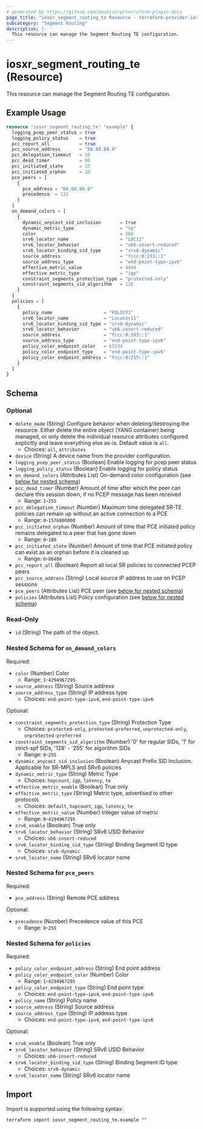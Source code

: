 ```yaml
---
# generated by https://github.com/hashicorp/terraform-plugin-docs
page_title: "iosxr_segment_routing_te Resource - terraform-provider-iosxr"
subcategory: "Segment Routing"
description: |-
  This resource can manage the Segment Routing TE configuration.
---
```


# iosxr_segment_routing_te (Resource)

This resource can manage the Segment Routing TE configuration.

## Example Usage

```terraform
resource "iosxr_segment_routing_te" "example" {
  logging_pcep_peer_status = true
  logging_policy_status    = true
  pcc_report_all           = true
  pcc_source_address       = "88.88.88.8"
  pcc_delegation_timeout   = 10
  pcc_dead_timer           = 60
  pcc_initiated_state      = 15
  pcc_initiated_orphan     = 10
  pce_peers = [
    {
      pce_address = "66.66.66.6"
      precedence  = 122
    }
  ]
  on_demand_colors = [
    {
      dynamic_anycast_sid_inclusion       = true
      dynamic_metric_type                 = "te"
      color                               = 266
      srv6_locator_name                   = "LOC11"
      srv6_locator_behavior               = "ub6-insert-reduced"
      srv6_locator_binding_sid_type       = "srv6-dynamic"
      source_address                      = "fccc:0:213::1"
      source_address_type                 = "end-point-type-ipv6"
      effective_metric_value              = 4444
      effective_metric_type               = "igp"
      constraint_segments_protection_type = "protected-only"
      constraint_segments_sid_algorithm   = 128
    }
  ]
  policies = [
    {
      policy_name                   = "POLICY1"
      srv6_locator_name             = "Locator11"
      srv6_locator_binding_sid_type = "srv6-dynamic"
      srv6_locator_behavior         = "ub6-insert-reduced"
      source_address                = "fccc:0:103::1"
      source_address_type           = "end-point-type-ipv6"
      policy_color_endpoint_color   = 65534
      policy_color_endpoint_type    = "end-point-type-ipv6"
      policy_color_endpoint_address = "fccc:0:215::1"
    }
  ]
}
```

<!-- schema generated by tfplugindocs -->
## Schema

### Optional

- `delete_mode` (String) Configure behavior when deleting/destroying the resource. Either delete the entire object (YANG container) being managed, or only delete the individual resource attributes configured explicitly and leave everything else as-is. Default value is `all`.
  - Choices: `all`, `attributes`
- `device` (String) A device name from the provider configuration.
- `logging_pcep_peer_status` (Boolean) Enable logging for pcep peer status
- `logging_policy_status` (Boolean) Enable logging for policy status
- `on_demand_colors` (Attributes List) On-demand color configuration (see [below for nested schema](#nestedatt--on_demand_colors))
- `pcc_dead_timer` (Number) Amount of time after which the peer can declare this session down, if no PCEP message has been received
  - Range: `1`-`255`
- `pcc_delegation_timeout` (Number) Maximum time delegated SR-TE policies can remain up without an active connection to a PCE
  - Range: `0`-`1576800000`
- `pcc_initiated_orphan` (Number) Amount of time that PCE initiated policy remains delegated to a peer that has gone down
  - Range: `0`-`180`
- `pcc_initiated_state` (Number) Amount of time that PCE initiated policy can exist as an orphan before it is cleaned up
  - Range: `0`-`86400`
- `pcc_report_all` (Boolean) Report all local SR policies to connected PCEP peers
- `pcc_source_address` (String) Local source IP address to use on PCEP sessions
- `pce_peers` (Attributes List) PCE peer (see [below for nested schema](#nestedatt--pce_peers))
- `policies` (Attributes List) Policy configuration (see [below for nested schema](#nestedatt--policies))

### Read-Only

- `id` (String) The path of the object.

<a id="nestedatt--on_demand_colors"></a>
### Nested Schema for `on_demand_colors`

Required:

- `color` (Number) Color
  - Range: `1`-`4294967295`
- `source_address` (String) Source address
- `source_address_type` (String) IP address type
  - Choices: `end-point-type-ipv4`, `end-point-type-ipv6`

Optional:

- `constraint_segments_protection_type` (String) Protection Type
  - Choices: `protected-only`, `protected-preferred`, `unprotected-only`, `unprotected-preferred`
- `constraint_segments_sid_algorithm` (Number) '0' for regular SIDs, '1' for strict-spf SIDs, '128' - '255' for algorithm SIDs
  - Range: `0`-`255`
- `dynamic_anycast_sid_inclusion` (Boolean) Anycast Prefix SID Inclusion. Applicable for SR-MPLS and SRv6 policies
- `dynamic_metric_type` (String) Metric Type
  - Choices: `hopcount`, `igp`, `latency`, `te`
- `effective_metric_enable` (Boolean) True only
- `effective_metric_type` (String) Metric type, advertised to other protocols
  - Choices: `default`, `hopcount`, `igp`, `latency`, `te`
- `effective_metric_value` (Number) Integer value of metric
  - Range: `0`-`4294967295`
- `srv6_enable` (Boolean) True only
- `srv6_locator_behavior` (String) SRv6 USID Behavior
  - Choices: `ub6-insert-reduced`
- `srv6_locator_binding_sid_type` (String) Binding Segment ID type
  - Choices: `srv6-dynamic`
- `srv6_locator_name` (String) SRv6 locator name


<a id="nestedatt--pce_peers"></a>
### Nested Schema for `pce_peers`

Required:

- `pce_address` (String) Remote PCE address

Optional:

- `precedence` (Number) Precedence value of this PCE
  - Range: `0`-`255`


<a id="nestedatt--policies"></a>
### Nested Schema for `policies`

Required:

- `policy_color_endpoint_address` (String) End point address
- `policy_color_endpoint_color` (Number) Color
  - Range: `1`-`4294967295`
- `policy_color_endpoint_type` (String) End point type
  - Choices: `end-point-type-ipv4`, `end-point-type-ipv6`
- `policy_name` (String) Policy name
- `source_address` (String) Source address
- `source_address_type` (String) IP address type
  - Choices: `end-point-type-ipv4`, `end-point-type-ipv6`

Optional:

- `srv6_enable` (Boolean) True only
- `srv6_locator_behavior` (String) SRv6 USID Behavior
  - Choices: `ub6-insert-reduced`
- `srv6_locator_binding_sid_type` (String) Binding Segment ID type
  - Choices: `srv6-dynamic`
- `srv6_locator_name` (String) SRv6 locator name

## Import

Import is supported using the following syntax:

```shell
terraform import iosxr_segment_routing_te.example ""
```
